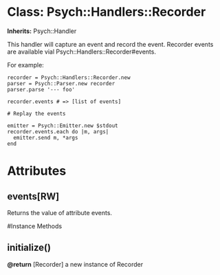 # Class: Psych::Handlers::Recorder
**Inherits:** Psych::Handler
    

This handler will capture an event and record the event.  Recorder events are
available vial Psych::Handlers::Recorder#events.

For example:

    recorder = Psych::Handlers::Recorder.new
    parser = Psych::Parser.new recorder
    parser.parse '--- foo'

    recorder.events # => [list of events]

    # Replay the events

    emitter = Psych::Emitter.new $stdout
    recorder.events.each do |m, args|
      emitter.send m, *args
    end


# Attributes
## events[RW] [](#attribute-i-events)
Returns the value of attribute events.


#Instance Methods
## initialize() [](#method-i-initialize)

**@return** [Recorder] a new instance of Recorder

